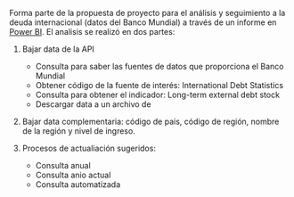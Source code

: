 Forma parte de la propuesta de proyecto para el análisis y seguimiento a la deuda internacional (datos del Banco Mundial) a través de un informe en [Power BI](https://github.com/EvelynOr/4.Portafolio/tree/main/No_Empresarial). El analisis se realizó en dos partes:

1. Bajar data de la API
   - Consulta para saber las fuentes de datos que proporciona el Banco Mundial
   - Obtener código de la fuente de interés: International Debt Statistics
   - Consulta para obtener el indicador: Long-term external debt stock
   - Descargar data a un archivo de
     
2. Bajar data complementaria: código de pais, código de región, nombre de la región y nivel de ingreso.   

3. Procesos de actualiación sugeridos:
   - Consulta anual
   - Consulta anio actual
   - Consulta automatizada


